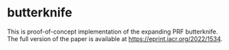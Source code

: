 # butterknife

This is proof-of-concept implementation of the expanding PRF butterknife. The full version of the paper is available at https://eprint.iacr.org/2022/1534.

